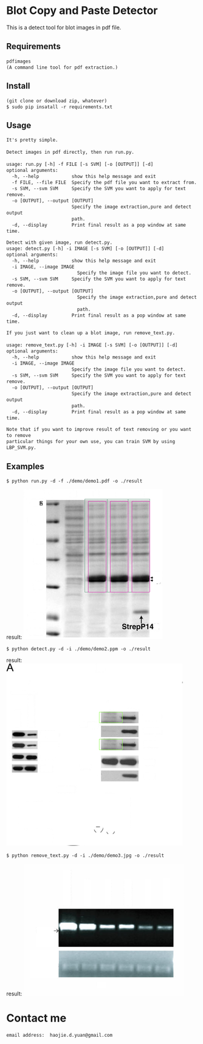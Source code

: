 # Blot Copy and Paste Detector

This is a detect tool for blot images in pdf file.

## Requirements
```
pdfimages
(A command line tool for pdf extraction.)
```


## Install

```
(git clone or download zip, whatever)
$ sudo pip insatall -r requirements.txt
```

## Usage
```
It's pretty simple.

Detect images in pdf directly, then run run.py.

usage: run.py [-h] -f FILE [-s SVM] [-o [OUTPUT]] [-d]
optional arguments:
  -h, --help            show this help message and exit
  -f FILE, --file FILE  Specify the pdf file you want to extract from.
  -s SVM, --svm SVM     Specify the SVM you want to apply for text remove.
  -o [OUTPUT], --output [OUTPUT]
                        Specify the image extraction,pure and detect output
                        path.
  -d, --display         Print final result as a pop window at same time.

```
```
Detect with given image, run detect.py.
usage: detect.py [-h] -i IMAGE [-s SVM] [-o [OUTPUT]] [-d]
optional arguments:
  -h, --help            show this help message and exit
  -i IMAGE, --image IMAGE
                          Specify the image file you want to detect.
  -s SVM, --svm SVM     Specify the SVM you want to apply for text remove.
  -o [OUTPUT], --output [OUTPUT]
                          Specify the image extraction,pure and detect output
                          path.
  -d, --display         Print final result as a pop window at same time.
```
```
If you just want to clean up a blot image, run remove_text.py.

usage: remove_text.py [-h] -i IMAGE [-s SVM] [-o [OUTPUT]] [-d]
optional arguments:
  -h, --help            show this help message and exit
  -i IMAGE, --image IMAGE
                        Specify the image file you want to detect.
  -s SVM, --svm SVM     Specify the SVM you want to apply for text remove.
  -o [OUTPUT], --output [OUTPUT]
                        Specify the image extraction,pure and detect output
                        path.
  -d, --display         Print final result as a pop window at same time.

```
```
Note that if you want to improve result of text removing or you want to remove
particular things for your own use, you can train SVM by using LBP_SVM.py.

```
## Examples
```
$ python run.py -d -f ./demo/demo1.pdf -o ./result
```
result:
![alt tag](https://github.com/HaojieYuan/blot_cp_detector/blob/master/demo_result/detectdemo1-000.png)
```
$ python detect.py -d -i ./demo/demo2.ppm -o ./result
```
result:
![alt tag](https://github.com/HaojieYuan/blot_cp_detector/blob/master/demo_result/detectdemo2.png)
```
$ python remove_text.py -d -i ./demo/demo3.jpg -o ./result
```
result:
![alt tag](https://github.com/HaojieYuan/blot_cp_detector/blob/master/demo_result/puredemo3.png)

# Contact me
```
email address:  haojie.d.yuan@gmail.com
```
